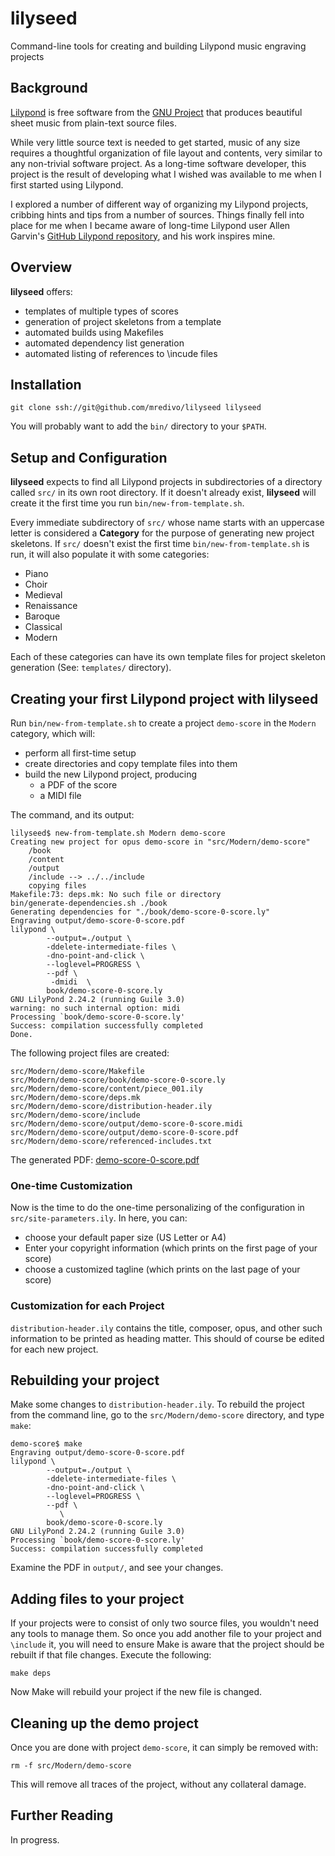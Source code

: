 # lilyseed
Command-line tools for creating and building Lilypond music engraving projects

## Background
[Lilypond](https://lilypond.org/doc/v2.24/Documentation/web/index) is free software
from the [GNU Project](https://www.gnu.org/) that produces beautiful sheet music
from plain-text source files.

While very little source text is needed to get started, music of any size requires
a thoughtful organization of file layout and contents, very similar to any
non-trivial software project. As a long-time software developer, this project is
the result of developing what I wished was available to me when I first started
using Lilypond.

I explored a number of different way of organizing my Lilypond projects, cribbing hints
and tips from a number of sources. Things finally fell into place for me when I became
aware of long-time Lilypond user Allen Garvin's
[GitHub Lilypond repository](https://github.com/allengarvin/typeset), and his work inspires
mine.

## Overview
**lilyseed** offers:
- templates of multiple types of scores
- generation of project skeletons from a template
- automated builds using Makefiles
- automated dependency list generation
- automated listing of references to \incude files

## Installation
`git clone ssh://git@github.com/mredivo/lilyseed lilyseed`

You will probably want to add the `bin/` directory to your `$PATH`.

## Setup and Configuration
**lilyseed** expects to find all Lilypond projects in subdirectories of a
directory called `src/` in its own root directory. If it doesn't already exist,
**lilyseed** will create it the first time you run `bin/new-from-template.sh`.

Every immediate subdirectory of `src/` whose name starts with an uppercase letter
is considered a **Category** for the purpose of generating new project skeletons.
If `src/` doesn't exist the first time `bin/new-from-template.sh` is run, it
will also populate it with some categories:
- Piano
- Choir
- Medieval
- Renaissance
- Baroque
- Classical
- Modern

Each of these categories can have its own template files for project skeleton
generation (See: `templates/` directory).

## Creating your first Lilypond project with lilyseed
Run `bin/new-from-template.sh` to create a project `demo-score` in the `Modern` category, which will:
- perform all first-time setup
- create directories and copy template files into them
- build the new Lilypond project, producing
  - a PDF of the score
  - a MIDI file

The command, and its output:
```
lilyseed$ new-from-template.sh Modern demo-score
Creating new project for opus demo-score in "src/Modern/demo-score"
    /book
    /content
    /output
    /include --> ../../include
    copying files
Makefile:73: deps.mk: No such file or directory
bin/generate-dependencies.sh ./book
Generating dependencies for "./book/demo-score-0-score.ly"
Engraving output/demo-score-0-score.pdf
lilypond \
		--output=./output \
		-ddelete-intermediate-files \
		-dno-point-and-click \
		--loglevel=PROGRESS \
		--pdf \
		 -dmidi  \
		book/demo-score-0-score.ly
GNU LilyPond 2.24.2 (running Guile 3.0)
warning: no such internal option: midi
Processing `book/demo-score-0-score.ly'
Success: compilation successfully completed
Done.
```

The following project files are created:
```
src/Modern/demo-score/Makefile
src/Modern/demo-score/book/demo-score-0-score.ly
src/Modern/demo-score/content/piece_001.ily
src/Modern/demo-score/deps.mk
src/Modern/demo-score/distribution-header.ily
src/Modern/demo-score/include
src/Modern/demo-score/output/demo-score-0-score.midi
src/Modern/demo-score/output/demo-score-0-score.pdf
src/Modern/demo-score/referenced-includes.txt
```
The generated PDF: [demo-score-0-score.pdf](https://github.com/mredivo/lilyseed/files/12910466/demo-score-0-score.pdf)

### One-time Customization
Now is the time to do the one-time personalizing of the configuration in
`src/site-parameters.ily`. In here, you can:
- choose your default paper size (US Letter or A4)
- Enter your copyright information (which prints on the first page of your score)
- choose a customized tagline (which prints on the last page of your score)

### Customization for each Project
`distribution-header.ily` contains the title, composer, opus, and other such information
to be printed as heading matter. This should of course be edited for each new project.

## Rebuilding your project
Make some changes to `distribution-header.ily`. To rebuild the project from the command
line, go to the `src/Modern/demo-score` directory, and type `make`:
```
demo-score$ make
Engraving output/demo-score-0-score.pdf
lilypond \
		--output=./output \
		-ddelete-intermediate-files \
		-dno-point-and-click \
		--loglevel=PROGRESS \
		--pdf \
		   \
		book/demo-score-0-score.ly
GNU LilyPond 2.24.2 (running Guile 3.0)
Processing `book/demo-score-0-score.ly'
Success: compilation successfully completed
```
Examine the PDF in `output/`, and see your changes.

## Adding files to your project
If your projects were to consist of only two source files, you wouldn't need
any tools to manage them. So once you add another file to your project and
`\include` it, you will need to ensure Make is aware that the project should be
rebuilt if that file changes. Execute the following:

`make deps`

Now Make will rebuild your project if the new file is changed.

## Cleaning up the demo project
Once you are done with project `demo-score`, it can simply be removed with:

`rm -f src/Modern/demo-score`

This will remove all traces of the project, without any collateral damage.

## Further Reading
In progress.
